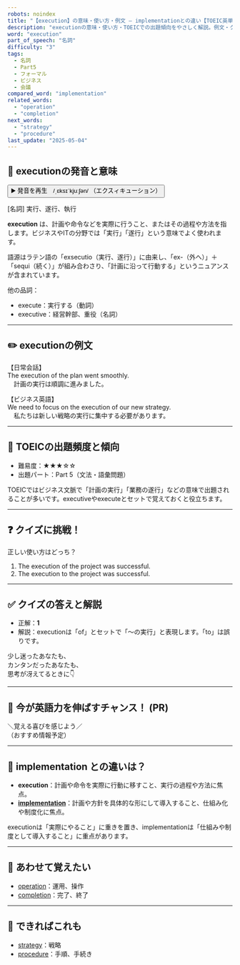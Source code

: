 ```yaml
---
robots: noindex
title: "【execution】の意味・使い方・例文 ― implementationとの違い【TOEIC英単語】"
description: "executionの意味・使い方・TOEICでの出題傾向をやさしく解説。例文・クイズ付きでimplementationとの違いもわかりやすく学べます。"
word: "execution"
part_of_speech: "名詞"
difficulty: "3"
tags:
  - 名詞
  - Part5
  - フォーマル
  - ビジネス
  - 会議
compared_word: "implementation"
related_words:
  - "operation"
  - "completion"
next_words:
  - "strategy"
  - "procedure"
last_update: "2025-05-04"
---
```


## 🔰 executionの発音と意味

<button class="play-audio" onclick="playTTS('execution')">
  <span class="play-audio-main">
    ▶️ 発音を再生　/ˌɛksɪˈkjuːʃən/
  </span>
  <span class="play-audio-sub">
    （エクスィキューション）
  </span>
</button>

[名詞] 実行、遂行、執行

**execution** は、計画や命令などを実際に行うこと、またはその過程や方法を指します。ビジネスやITの分野では「実行」「遂行」という意味でよく使われます。

語源はラテン語の「exsecutio（実行、遂行）」に由来し、「ex-（外へ）」＋「sequi（続く）」が組み合わさり、「計画に沿って行動する」というニュアンスが含まれています。

他の品詞：  
- execute：実行する（動詞）
- executive：経営幹部、重役（名詞）

---

## ✏️ executionの例文

【日常会話】  
The execution of the plan went smoothly.  
　計画の実行は順調に進みました。

【ビジネス英語】  
We need to focus on the execution of our new strategy.  
　私たちは新しい戦略の実行に集中する必要があります。

---

## 🎯 TOEICの出題頻度と傾向

- 難易度：★★★☆☆
- 出題パート：Part 5（文法・語彙問題）

TOEICではビジネス文脈で「計画の実行」「業務の遂行」などの意味で出題されることが多いです。executiveやexecuteとセットで覚えておくと役立ちます。

---

## ❓ クイズに挑戦！

正しい使い方はどっち？

1. The execution of the project was successful.  
2. The execution to the project was successful.

---

## ✅ クイズの答えと解説

- 正解：**1**
- 解説：executionは「of」とセットで「～の実行」と表現します。「to」は誤りです。

少し迷ったあなたも、  
カンタンだったあなたも、  
思考が冴えてるときに👇️

---

## 🚀 今が英語力を伸ばすチャンス！ (PR)

<div class="info-center">
＼覚える喜びを感じよう／<br>  
（おすすめ情報予定）
</div>

---

## 🤔  implementation との違いは？

- **execution**：計画や命令を実際に行動に移すこと、実行の過程や方法に焦点。
- **[implementation](/implementation)**：計画や方針を具体的な形にして導入すること、仕組み化や制度化に焦点。

executionは「実際にやること」に重きを置き、implementationは「仕組みや制度として導入すること」に重点があります。

---

## 🧩 あわせて覚えたい

- [operation](/operation)：運用、操作
- [completion](/completion)：完了、終了

---

## 📖 できればこれも

- [strategy](/strategy)：戦略
- [procedure](/procedure)：手順、手続き

<!-- cvid: aid15_bid42 -->
